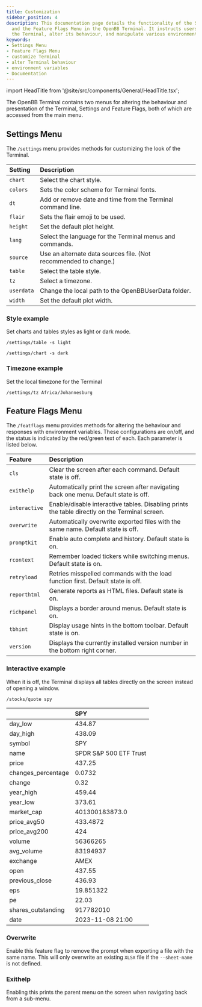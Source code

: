 ```yaml
---
title: Customization
sidebar_position: 4
description: This documentation page details the functionality of the Settings Menu
  and the Feature Flags Menu in the OpenBB Terminal. It instructs users how to customize
  the Terminal, alter its behaviour, and manipulate various environment variables.
keywords:
- Settings Menu
- Feature Flags Menu
- customize Terminal
- alter Terminal behaviour
- environment variables
- Documentation
---
```


import HeadTitle from '@site/src/components/General/HeadTitle.tsx';

<HeadTitle title="Customization - Overview - Usage | OpenBB Terminal Docs" />
The OpenBB Terminal contains two menus for altering the behaviour and presentation of the Terminal, Settings and Feature Flags, both of which are accessed from the main menu.



## Settings Menu

The `/settings` menu provides methods for customizing the look of the Terminal.

| Setting        |                                                      Description |
| :-----------   | :--------------------------------------------------------------- |
| `chart`        |                                          Select the chart style. |
| `colors`       |                        Sets the color scheme for Terminal fonts. |
| `dt`           |      Add or remove date and time from the Terminal command line. |
| `flair`        |                                 Sets the flair emoji to be used. |
| `height`       |                                     Set the default plot height. |
| `lang`         |         Select the language for the Terminal menus and commands. |
| `source`       | Use an alternate data sources file. (Not recommended to change.) |
| `table`        |                                          Select the table style. |
| `tz`           |                                               Select a timezone. |
| `userdata`     |              Change the local path to the OpenBBUserData folder. |
| `width`        |                                      Set the default plot width. |

### Style example

Set charts and tables styles as light or dark mode.

```console
/settings/table -s light
```

```console
/settings/chart -s dark
```

### Timezone example

Set the local timezone for the Terminal

```console
/settings/tz Africa/Johannesburg
```

## Feature Flags Menu

The `/featflags` menu provides methods for altering the behaviour and responses with environment variables. These configurations are on/off, and the status is indicated by the red/green text of each.  Each parameter is listed below.

|  Feature       |                                                                                     Description |
| :-----------   | :---------------------------------------------------------------------------------------------- |
| `cls`          |                                     Clear the screen after each command.  Default state is off. |
| `exithelp`     |           Automatically print the screen after navigating back one menu.  Default state is off. |
| `interactive`  | Enable/disable interactive tables.  Disabling prints the table directly on the Terminal screen. |
| `overwrite`    |               Automatically overwrite exported files with the same name.  Default state is off. |
| `promptkit`    |                                         Enable auto complete and history.  Default state is on. |
| `rcontext`     |                            Remember loaded tickers while switching menus.  Default state is on. |
| `retryload`    |                Retries misspelled commands with the load function first.  Default state is off. |
| `reporthtml`   |                                           Generate reports as HTML files.  Default state is on. |
| `richpanel`    |                                           Displays a border around menus.  Default state is on. |
| `tbhint`       |                                Display usage hints in the bottom toolbar.  Default state is on. |
| `version`      |                     Displays the currently installed version number in the bottom right corner. |

### Interactive example

When it is off, the Terminal displays all tables directly on the screen instead of opening a window.

```console
/stocks/quote spy
```

|                    | SPY   |
|:-------------------|:----------------------------|
| day_low            | 434.87                      |
| day_high           | 438.09                      |
| symbol             | SPY                         |
| name               | SPDR S&P 500 ETF Trust      |
| price              | 437.25                      |
| changes_percentage | 0.0732                      |
| change             | 0.32                        |
| year_high          | 459.44                      |
| year_low           | 373.61                      |
| market_cap         | 401300183873.0              |
| price_avg50        | 433.4872                    |
| price_avg200       | 424                         |
| volume             | 56366265                    |
| avg_volume         | 83194937                    |
| exchange           | AMEX                        |
| open               | 437.55                      |
| previous_close     | 436.93                      |
| eps                | 19.851322                   |
| pe                 | 22.03                       |
| shares_outstanding | 917782010                   |
| date               | 2023-11-08 21:00  |

### Overwrite

Enable this feature flag to remove the prompt when exporting a file with the same name. This will only overwrite an existing `XLSX` file if the `--sheet-name` is not defined.

### Exithelp

Enabling this prints the parent menu on the screen when navigating back from a sub-menu.
